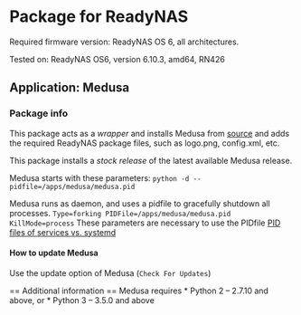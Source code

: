 # Package for ReadyNAS

Required firmware version: ReadyNAS OS 6, all architectures.

Tested on: ReadyNAS OS6, version 6.10.3, amd64, RN426

## Application: Medusa

### Package info
This package acts as a *wrapper* and installs Medusa from [source](https://github.com/pymedusa/Medusa/) and adds the required ReadyNAS package files, such as logo.png, config.xml, etc.

This package installs a *stock release* of the latest available Medusa release.

Medusa starts with these parameters: `python -d --pidfile=/apps/medusa/medusa.pid`

Medusa runs as daemon, and uses a pidfile to gracefully shutdown all processes.
`Type=forking
PIDFile=/apps/medusa/medusa.pid
KillMode=process`
These parameters are necessary to use the PIDfile [PID files of services vs. systemd](https://lists.debian.org/debian-user/2016/10/msg00422.html)

#### How to update Medusa
Use the update option of Medusa (`Check For Updates`)

== Additional information ==
Medusa requires
    * Python 2 – 2.7.10 and above, or
    * Python 3 – 3.5.0 and above


